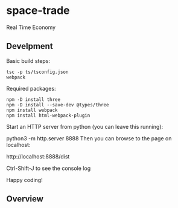 # space-trade
Real Time Economy

## Develpment

Basic build steps:

```
tsc -p ts/tsconfig.json
webpack
```

Required packages:
```
npm -D install three
npm -D install --save-dev @types/three
npm install webpack
npm install html-webpack-plugin
```

Start an HTTP server from python (you can leave this running):

python3 -m http.server 8888
Then you can browse to the page on localhost:

http://localhost:8888/dist

Ctrl-Shift-J to see the console log

Happy coding!

## Overview
